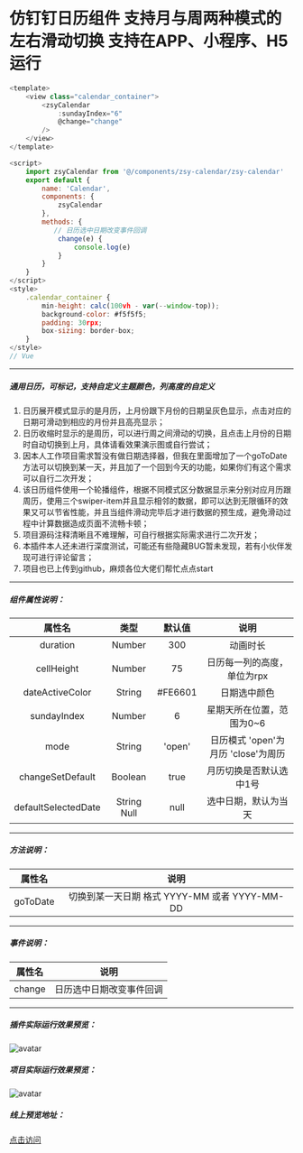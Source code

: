 # 仿钉钉日历组件 支持月与周两种模式的左右滑动切换 支持在APP、小程序、H5运行

```javascript
<template>
	<view class="calendar_container">
		<zsyCalendar
			:sundayIndex="6"
			@change="change"
		/>
	</view>
</template>

<script>
	import zsyCalendar from '@/components/zsy-calendar/zsy-calendar'
	export default {
		name: 'Calendar',
		components: {
			zsyCalendar
		},
		methods: {
           // 日历选中日期改变事件回调
			change(e) {
				console.log(e)
			}
		}
	}
</script>
<style>
	.calendar_container {
		min-height: calc(100vh - var(--window-top));
		background-color: #f5f5f5;
		padding: 30rpx;
		box-sizing: border-box;
	}
</style>
// Vue
```
***
##### 通用日历，可标记，支持自定义主题颜色，列高度的自定义

1. 日历展开模式显示的是月历，上月份跟下月份的日期呈灰色显示，点击对应的日期可滑动到相应的月份并且高亮显示；
2. 日历收缩时显示的是周历，可以进行周之间滑动的切换，且点击上月份的日期时自动切换到上月，具体请看效果演示图或自行尝试；
3. 因本人工作项目需求暂没有做日期选择器，但我在里面增加了一个goToDate方法可以切换到某一天，并且加了一个回到今天的功能，如果你们有这个需求可以自行二次开发；
4. 该日历组件使用一个轮播组件，根据不同模式区分数据显示来分别对应月历跟周历，使用三个swiper-item并且显示相邻的数据，即可以达到无限循环的效果又可以节省性能，并且当组件滑动完毕后才进行数据的预生成，避免滑动过程中计算数据造成页面不流畅卡顿；
5. 项目源码注释清晰且不难理解，可自行根据实际需求进行二次开发；
6. 本插件本人还未进行深度测试，可能还有些隐藏BUG暂未发现，若有小伙伴发现可进行评论留言；
7. 项目也已上传到github，麻烦各位大佬们帮忙点点start
***
##### 组件属性说明：
|属性名|类型|默认值|说明|
|:--:|:--:|:--:|:--:|
|duration|Number|300|动画时长|
|cellHeight|Number|75|日历每一列的高度，单位为rpx|
|dateActiveColor|String|#FE6601|日期选中颜色|
|sundayIndex|Number|6|星期天所在位置，范围为0~6|
|mode|String|'open'|日历模式 'open'为月历 'close'为周历|
|changeSetDefault|Boolean|true|月历切换是否默认选中1号|
|defaultSelectedDate|String Null|null|选中日期，默认为当天|
***
##### 方法说明：
|属性名|说明|
|:--:|:--:|
|goToDate|切换到某一天日期 格式 YYYY-MM 或者 YYYY-MM-DD|
***
##### 事件说明：
|属性名|说明|
|:--:|:--:|
|change|日历选中日期改变事件回调|
***
##### 插件实际运行效果预览：
![avatar](https://i.328888.xyz/2023/03/17/LWMfV.gif)
##### 项目实际运行效果预览：
![avatar](https://i.328888.xyz/2023/03/17/LWTFb.gif)
##### 线上预览地址：
[点击访问](https://static-ffcb1110-1b39-410a-b1f6-c2e57fd34cd4.bspapp.com/zsy-calendar)